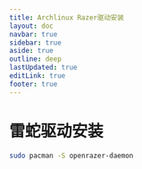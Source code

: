 ```yaml
---
title: Archlinux Razer驱动安装
layout: doc
navbar: true
sidebar: true
aside: true
outline: deep
lastUpdated: true
editLink: true
footer: true
---
```


# 雷蛇驱动安装

```bash
sudo pacman -S openrazer-daemon
```